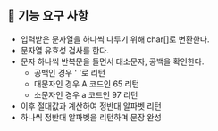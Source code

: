 ## 🚀 기능 요구 사항

- 입력받은 문자열을 하나씩 다루기 위해 char[]로 변환한다.
- 문자열 유효성 검사를 한다.
- 문자 하나씩 반복문을 돌면서 대소문자, 공백을 확인한다.
  - 공백인 경우 ' '로 리턴
  - 대문자인 경우 A 코드인 65 리턴
  - 소문자인 경우 a 코드인 97 리턴
- 이후 절대값과 계산하여 정반대 알파벳 리턴
- 하나씩 정반대 알파벳을 리턴하며 문장 완성